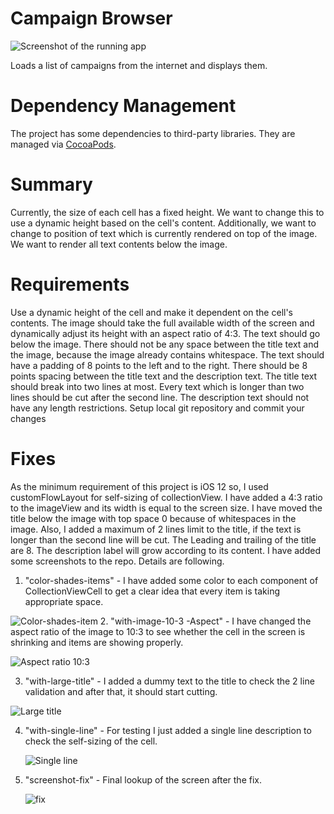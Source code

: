 Campaign Browser
================

![Screenshot of the running app](screenshot.png)

Loads a list of campaigns from the internet and displays them.

# Dependency Management

The project has some dependencies to third-party libraries. They are managed via [CocoaPods](https://cocoapods.org).
# Summary
Currently, the size of each cell has a fixed height. We want to change this to use a dynamic height based on the cell's content. Additionally, we want to change to position of text which is currently rendered on top of the image. We want to render all text contents below the image.

# Requirements
Use a dynamic height of the cell and make it dependent on the cell's contents.
The image should take the full available width of the screen and dynamically adjust its height with an aspect ratio of 4:3.
The text should go below the image. There should not be any space between the title text and the image, because the image already contains whitespace.
The text should have a padding of 8 points to the left and to the right.
There should be 8 points spacing between the title text and the description text.
The title text should break into two lines at most. Every text which is longer than two lines should be cut after the second line.
The description text should not have any length restrictions.
Setup local git repository and commit your changes

# Fixes
 As the minimum requirement of this project is iOS 12 so, I used customFlowLayout for self-sizing of collectionView.
 I have added a 4:3 ratio to the imageView and its width is equal to the screen size.
 I have moved the title below the image with top space 0 because of whitespaces in the image. Also, I added a maximum of 2 lines limit to the title, if the text is longer than the second line will be cut.
 The Leading and trailing of the title are 8.
 The description label will grow according to its content.
 I have added some screenshots to the repo. Details are following.
 
 1. "color-shades-items" - I have added some color to each component of CollectionViewCell to get a clear idea that every item is taking appropriate space.
 
 ![Color-shades-item](color-shades-items.png)
 2. "with-image-10-3 -Aspect" - I have changed the aspect ratio of the image to 10:3 to see whether the cell in the screen is shrinking and items are showing properly.
 
  ![Aspect ratio 10:3 ](with-image-10-3-Aspect.png)

 3. "with-large-title" - I added a dummy text to the title to check the 2 line validation and after that, it should start cutting.
 
   ![Large title](with-large-title.png)

 4. "with-single-line" - For testing I just added a single line description to check the self-sizing of the cell.
 
    ![Single line](with-single-line.png)

 5. "screenshot-fix" - Final lookup of the screen after the fix.
 
    ![fix](screenshot-fix.png)

